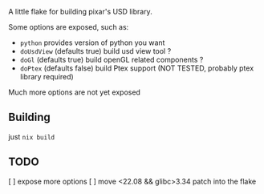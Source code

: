 A little flake for building pixar's USD library.

Some options are exposed, such as:

* `python` provides version of python you want
* `doUsdView` (defaults true) build usd view tool ?
* `doGl` (defaults true) build openGL related components ?
* `doPtex` (defaults false) build Ptex support (NOT TESTED, probably ptex library required)

Much more options are not yet exposed

## Building

just `nix build`

## TODO

[ ] expose more options
[ ] move <22.08 && glibc>3.34 patch into the flake

